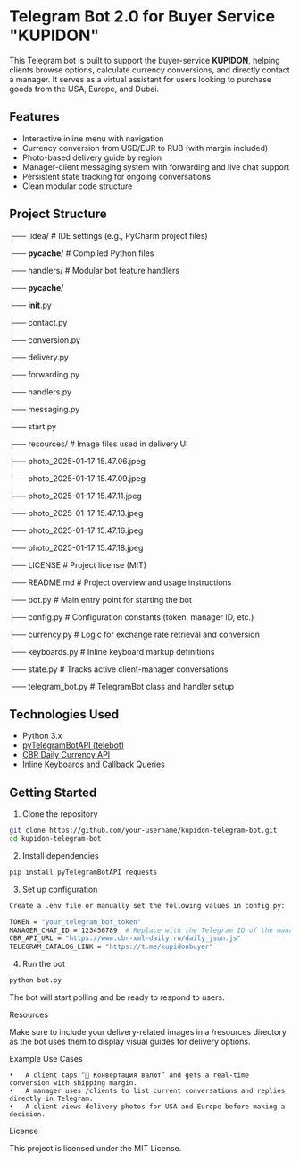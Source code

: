 # Telegram Bot 2.0 for Buyer Service "KUPIDON" 

This Telegram bot is built to support the buyer-service **KUPIDON**, helping clients browse options, calculate currency conversions, and directly contact a manager. It serves as a virtual assistant for users looking to purchase goods from the USA, Europe, and Dubai.

## Features

- Interactive inline menu with navigation
- Currency conversion from USD/EUR to RUB (with margin included)
- Photo-based delivery guide by region
- Manager-client messaging system with forwarding and live chat support
- Persistent state tracking for ongoing conversations
- Clean modular code structure

## Project Structure

├── .idea/                   # IDE settings (e.g., PyCharm project files)

├── __pycache__/             # Compiled Python files

├── handlers/                # Modular bot feature handlers

   ├── __pycache__/  

   ├── __init__.py

   ├── contact.py

   ├── conversion.py
   
   ├── delivery.py

   ├── forwarding.py

   ├── handlers.py

   ├── messaging.py

   └── start.py

├── resources/               # Image files used in delivery UI

   ├── photo_2025-01-17 15.47.06.jpeg

   ├── photo_2025-01-17 15.47.09.jpeg

   ├── photo_2025-01-17 15.47.11.jpeg

   ├── photo_2025-01-17 15.47.13.jpeg

   ├── photo_2025-01-17 15.47.16.jpeg

   └── photo_2025-01-17 15.47.18.jpeg

├── LICENSE                  # Project license (MIT)

├── README.md                # Project overview and usage instructions

├── bot.py                   # Main entry point for starting the bot

├── config.py                # Configuration constants (token, manager ID, etc.)

├── currency.py              # Logic for exchange rate retrieval and conversion

├── keyboards.py             # Inline keyboard markup definitions

├── state.py                 # Tracks active client-manager conversations

└── telegram_bot.py          # TelegramBot class and handler setup


## Technologies Used

- Python 3.x
- [pyTelegramBotAPI (telebot)](https://github.com/eternnoir/pyTelegramBotAPI)
- [CBR Daily Currency API](https://www.cbr-xml-daily.ru/)
- Inline Keyboards and Callback Queries

## Getting Started

1. Clone the repository
```bash
git clone https://github.com/your-username/kupidon-telegram-bot.git
cd kupidon-telegram-bot
```
2. Install dependencies
```bash
pip install pyTelegramBotAPI requests
```
3. Set up configuration
```bash
Create a .env file or manually set the following values in config.py:

TOKEN = "your_telegram_bot_token"
MANAGER_CHAT_ID = 123456789  # Replace with the Telegram ID of the manager
CBR_API_URL = "https://www.cbr-xml-daily.ru/daily_json.js"
TELEGRAM_CATALOG_LINK = "https://t.me/kupidonbuyer"
```
4. Run the bot
```bash
python bot.py
```
The bot will start polling and be ready to respond to users.

Resources

Make sure to include your delivery-related images in a /resources directory as the bot uses them to display visual guides for delivery options.

Example Use Cases

	•	A client taps “💱 Конвертация валют” and gets a real-time conversion with shipping margin.
	•	A manager uses /clients to list current conversations and replies directly in Telegram.
	•	A client views delivery photos for USA and Europe before making a decision.

License

This project is licensed under the MIT License.
